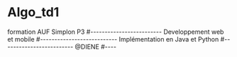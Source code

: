 # Algo_td1
formation AUF Simplon P3
#-------------------------
Developpement web et mobile
#---------------------------
Implémentation en Java et Python
#-------------------------
@DIENE
#----
